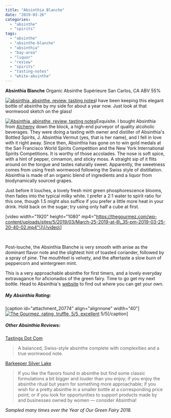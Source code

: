 ```yaml
---
title: "Absinthia Blanche"
date: "2019-03-26"
categories: 
  - "absinthe"
  - "spirits"
tags: 
  - "absinthe"
  - "absinthe-blanche"
  - "absinthia"
  - "bay-area"
  - "liquor"
  - "review"
  - "spirits"
  - "tasting-notes"
  - "white-absinthe"
---
```


**Absinthia Blanche** Organic Absinthe Supérieure San Carlos, CA ABV 55%

[![absinthia, absinthe, review, tasting notes](https://thegourmez.com/wp-content/uploads/sites/5/2019/03/Absinthia-4-351x500.jpg)](https://thegourmez.com/wp-content/uploads/sites/5/2019/03/Absinthia-4.jpg)I have been keeping this elegant bottle of absinthe by my side for about a year now. Just look at that wormwood sketch on the glass!

[![Absinthia, abinsthe, review, tasting notes](https://thegourmez.com/wp-content/uploads/sites/5/2019/03/Absinthia-3-286x500.jpg)](https://thegourmez.com/wp-content/uploads/sites/5/2019/03/Absinthia-3.jpg)Exquisite. I bought Absinthia from [Alchemy](https://www.alchemybottleshop.com/) down the block, a high-end purveyor of quality alcoholic beverages. They were doing a tasting with owner and distiller of Absinthia's Bottled Spirits, J. Absinthia Vermut (yes, that is her name), and I fell in love with it right away. Since then, Absinthia has gone on to win gold medals at the San Francisco World Spirits Competition and the New York International Spirits Competitions. It is worthy of those accolades. The nose is soft spice, with a hint of pepper, cinnamon, and sticky moss. A straight sip of it flits around on the tongue and tastes naturally sweet. Apparently, the sweetness comes from using fresh wormwood following the Swiss style of distillation. Absinthia is made of an organic blend of ingredients and a liquor from biodynamically sourced grapes.

Just before it louches, a lovely fresh mint green phosphorescence blooms, then fades into the typical milky white. I prefer a 2:1 water to spirit ratio for this one, though 1.5 might also suffice if you prefer a little more heat in your drink. Hold back on the sugar; try using only half a cube at first.

\[video width="1920" height="1080" mp4="https://thegourmez.com/wp-content/uploads/sites/5/2019/03/March-25-2019-at-8\_35-pm-2019-03-25-20-40-02.mp4"\]\[/video\]

 

Post-louche, the Absinthia Blanche is very smooth with anise as the dominant flavor note and the slightest hint of toasted coriander, followed by a spray of pine. The mouthfeel is velvety, and the aftertaste a slow burn of peppercorn and wintergreen mint.

This is a very approachable absinthe for first timers, and a lovely everyday extravagance for aficionados of the green fairy. Time to go get my next bottle. Head to Absinthia's [website](https://www.absinthia.com/) to find out where you can get your own.

##### My Absinthia Rating:

\[caption id="attachment\_20774" align="alignnone" width="40"\][![The Gourmez, rating, truffle, 5/5, excellent](https://thegourmez.com/wp-content/uploads/sites/5/2015/01/rating_truffle1.gif)](https://thegourmez.com/wp-content/uploads/sites/5/2015/01/rating_truffle1.gif) 5/5\[/caption\]

##### Other Absinthia Reviews:

[Tastings Dot Com](http://www.tastings.com/Spirits-Review/Absinthia-Organic-Absinthe-Superieure-USA-110-Proof-375-ml-10-01-2018.aspx)

> A balanced, Swiss-style absinthe complete with complexities and a true wormwood note.

[Barkeeper Silver Lake](https://www.absinthia.com/la-reviews-and-edwardian-ball/)

> If you like the flavors found in absinthe but find some classic formulations a bit bigger and louder than you enjoy; if you enjoy the absinthe ritual but yearn for something more approachable; if you wish for a pretty absinthe in a smaller bottle at a corresponding price point; or if you look for opportunities to support products made by and businesses owned by women — consider Absinthia!

_Sampled many times over the Year of Our Green Fairy 2018._
